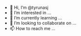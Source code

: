- 👋 Hi, I’m @tyrunasj
- 👀 I’m interested in ...
- 🌱 I’m currently learning ...
- 💞️ I’m looking to collaborate on ...
- 📫 How to reach me ...

<!---
tyrunasj/tyrunasj is a ✨ special ✨ repository because its `README.md` (this file) appears on your GitHub profile.
You can click the Preview link to take a look at your changes.
--->
